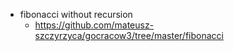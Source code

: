 - fibonacci without recursion
  - https://github.com/mateusz-szczyrzyca/gocracow3/tree/master/fibonacci
